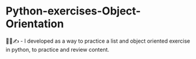 # Python-exercises-Object-Orientation
👨‍💻✍️ - I developed as a way to practice a list and object oriented exercise in python, to practice and review content.
